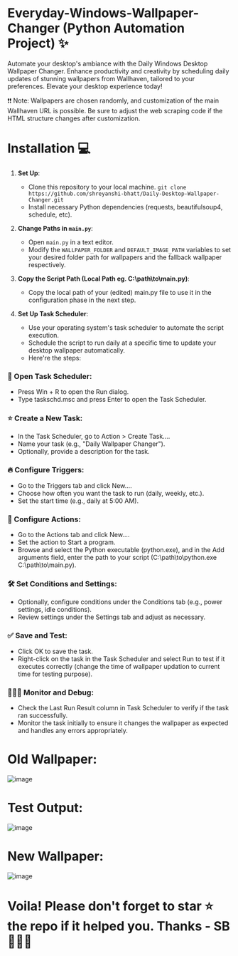 # Everyday-Windows-Wallpaper-Changer (Python Automation Project) ✨
Automate your desktop's ambiance with the Daily Windows Desktop Wallpaper Changer. Enhance productivity and creativity by scheduling daily updates of stunning wallpapers from Wallhaven, tailored to your preferences. Elevate your desktop experience today!

❗❗ Note: Wallpapers are chosen randomly, and customization of the main Wallhaven URL is possible. Be sure to adjust the web scraping code if the HTML structure changes after customization.

# Installation 💻

1. **Set Up**:
   - Clone this repository to your local machine.
     `git clone https://github.com/shreyanshi-bhatt/Daily-Desktop-Wallpaper-Changer.git`
   - Install necessary Python dependencies (requests, beautifulsoup4, schedule, etc).

2. **Change Paths in `main.py`**:
   - Open `main.py` in a text editor.
   - Modify the `WALLPAPER_FOLDER` and `DEFAULT_IMAGE_PATH` variables to set your desired folder path for wallpapers and the fallback wallpaper respectively.

3. **Copy the Script Path (Local Path eg. C:\path\to\main.py)**:
   - Copy the local path of your (edited) main.py file to use it in the configuration phase in the next step.

4. **Set Up Task Scheduler**:
   - Use your operating system's task scheduler to automate the script execution.
   - Schedule the script to run daily at a specific time to update your desktop wallpaper automatically.
   - Here're the steps:
     
### 📂 Open Task Scheduler:

- Press Win + R to open the Run dialog.
- Type taskschd.msc and press Enter to open the Task Scheduler.
  
### ⭐ Create a New Task:

- In the Task Scheduler, go to Action > Create Task....
- Name your task (e.g., "Daily Wallpaper Changer").
- Optionally, provide a description for the task.
  
### 🔥 Configure Triggers:

- Go to the Triggers tab and click New....
- Choose how often you want the task to run (daily, weekly, etc.).
- Set the start time (e.g., daily at 5:00 AM).

### 🤖 Configure Actions:

- Go to the Actions tab and click New....
- Set the action to Start a program.
- Browse and select the Python executable (python.exe), and in the Add arguments field, enter the path to your script (C:\path\to\python.exe C:\path\to\main.py).

### 🛠 Set Conditions and Settings:

- Optionally, configure conditions under the Conditions tab (e.g., power settings, idle conditions).
- Review settings under the Settings tab and adjust as necessary.

### ✅ Save and Test:

- Click OK to save the task.
- Right-click on the task in the Task Scheduler and select Run to test if it executes correctly (change the time of wallpaper updation to current time for testing purpose).

### 👩🏻‍💻 Monitor and Debug: 

- Check the Last Run Result column in Task Scheduler to verify if the task ran successfully.
- Monitor the task initially to ensure it changes the wallpaper as expected and handles any errors appropriately.

# Old Wallpaper:
![image](https://github.com/shreyanshi-bhatt/Daily-Desktop-Wallpaper-Changer/assets/114408921/0e82130e-78e4-4304-b8ee-3ea2e148f55e)


# Test Output:
![image](https://github.com/shreyanshi-bhatt/Daily-Desktop-Wallpaper-Changer/assets/114408921/ddd380fd-4685-4f39-a106-d420a570d220)

# New Wallpaper:
![image](https://github.com/shreyanshi-bhatt/Daily-Desktop-Wallpaper-Changer/assets/114408921/f228e2dc-1438-4277-93fd-c2b5e6863589)



# Voila! Please don't forget to star ⭐ the repo if it helped you. Thanks - SB 🙋🏻‍♀️
